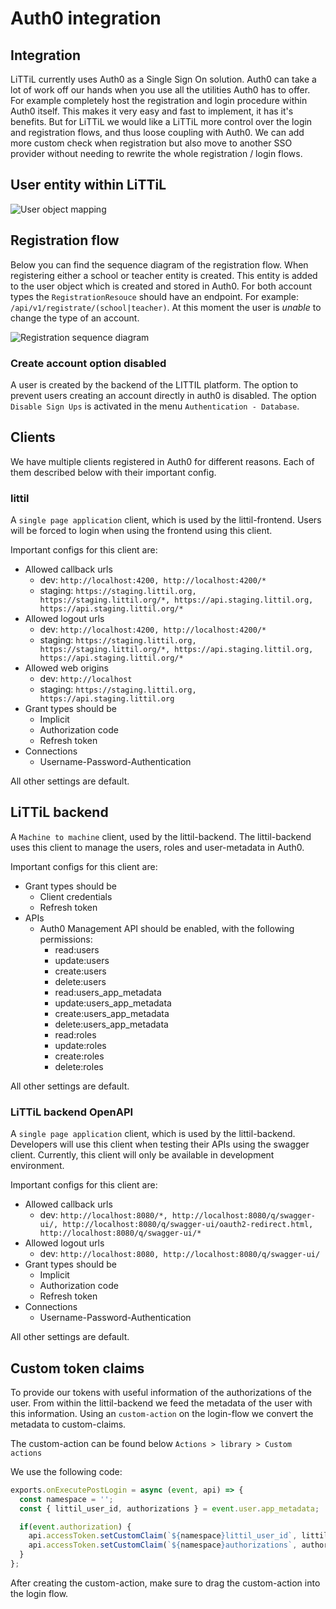 # Auth0 integration

## Integration

LiTTiL currently uses Auth0 as a Single Sign On solution. Auth0 can take a lot of work off our hands when you use all
the
utilities Auth0 has to offer. For example completely host the registration and login procedure within Auth0 itself.
This makes it very easy and fast to implement, it has it's benefits. But for LiTTiL we would like a LiTTiL more control
over the login and registration flows, and thus loose coupling with Auth0. We can add more custom check when
registration
but also move to another SSO provider without needing to rewrite the whole registration / login flows.

## User entity within LiTTiL

![User object mapping](../../../diagrams/out/user-model-mapping.svg)

## Registration flow

Below you can find the sequence diagram of the registration flow. When registering either a school or teacher entity is
created.
This entity is added to the user object which is created and stored in Auth0. For both account types
the `RegistrationResouce`
should have an endpoint. For example: `/api/v1/registrate/(school|teacher)`. At this moment the user is _unable_ to
change the
type of an account.

![Registration sequence diagram](../../../diagrams/out/registration-process-sequence-diagram.svg)

### Create account option disabled

A user is created by the backend of the LITTIL platform.
The option to prevent users creating an account directly in auth0 is disabled.
The option `Disable Sign Ups` is activated in the menu `Authentication - Database`.

## Clients

We have multiple clients registered in Auth0 for different reasons. Each of them described below with their important
config.

### littil

A `single page application` client, which is used by the littil-frontend. Users will be forced to login when using the
frontend using this client.

Important configs for this client are:

- Allowed callback urls
    - dev: `http://localhost:4200, http://localhost:4200/*`
    - staging: `https://staging.littil.org, https://staging.littil.org/*, https://api.staging.littil.org, https://api.staging.littil.org/*`
- Allowed logout urls
    - dev: `http://localhost:4200, http://localhost:4200/*`
    - staging: `https://staging.littil.org, https://staging.littil.org/*, https://api.staging.littil.org, https://api.staging.littil.org/*`
- Allowed web origins
    - dev: `http://localhost`
    - staging: `https://staging.littil.org, https://api.staging.littil.org`
- Grant types should be
    - Implicit
    - Authorization code
    - Refresh token
- Connections
    - Username-Password-Authentication

All other settings are default.

## LiTTiL backend

A `Machine to machine` client, used by the littil-backend. The littil-backend uses this client to manage the users,
roles and user-metadata in Auth0.

Important configs for this client are:

- Grant types should be
    - Client credentials
    - Refresh token
- APIs
    - Auth0 Management API should be enabled, with the following permissions:
        - read:users
        - update:users
        - create:users
        - delete:users
        - read:users_app_metadata
        - update:users_app_metadata
        - create:users_app_metadata
        - delete:users_app_metadata
        - read:roles
        - update:roles
        - create:roles
        - delete:roles

All other settings are default.

### LiTTiL backend OpenAPI

A `single page application` client, which is used by the littil-backend. Developers will use this client when testing
their APIs using the swagger client. Currently, this client will only be available in development environment.

Important configs for this client are:

- Allowed callback urls
    - dev: `http://localhost:8080/*, http://localhost:8080/q/swagger-ui/, http://localhost:8080/q/swagger-ui/oauth2-redirect.html, http://localhost:8080/q/swagger-ui/*`
- Allowed logout urls
    - dev: `http://localhost:8080, http://localhost:8080/q/swagger-ui/`
- Grant types should be
    - Implicit
    - Authorization code
    - Refresh token
- Connections
    - Username-Password-Authentication

All other settings are default.

## Custom token claims

To provide our tokens with useful information of the authorizations of the user. From within the littil-backend we feed
the metadata of the user with this information. Using an `custom-action` on the login-flow we convert the metadata to
custom-claims.

The custom-action can be found below `Actions > library > Custom actions`

We use the following code:

``` javascript
exports.onExecutePostLogin = async (event, api) => {
  const namespace = '';
  const { littil_user_id, authorizations } = event.user.app_metadata;

  if(event.authorization) {
    api.accessToken.setCustomClaim(`${namespace}littil_user_id`, littil_user_id);
    api.accessToken.setCustomClaim(`${namespace}authorizations`, authorizations);
  }
};
```

After creating the custom-action, make sure to drag the custom-action into the login flow.

